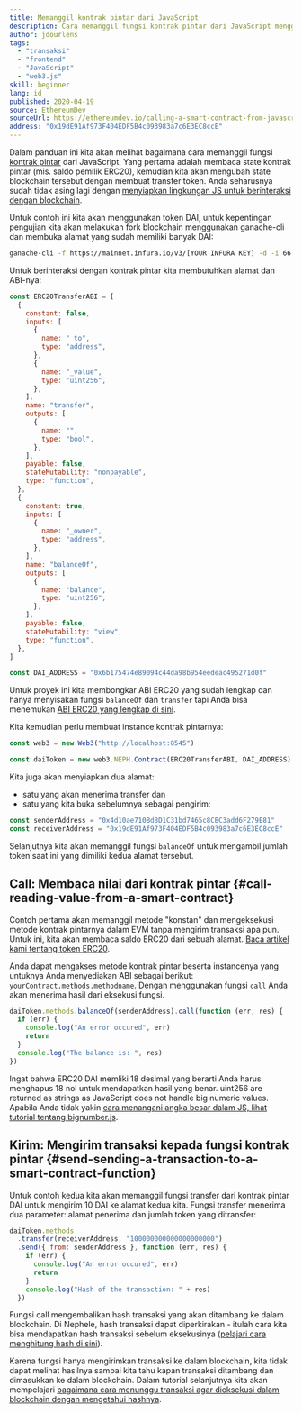 ```yaml
---
title: Memanggil kontrak pintar dari JavaScript
description: Cara memanggil fungsi kontrak pintar dari JavaScript menggunakan contoh token Dai
author: jdourlens
tags:
  - "transaksi"
  - "frontend"
  - "JavaScript"
  - "web3.js"
skill: beginner
lang: id
published: 2020-04-19
source: EthereumDev
sourceUrl: https://ethereumdev.io/calling-a-smart-contract-from-javascript/
address: "0x19dE91Af973F404EDF5B4c093983a7c6E3EC8ccE"
---
```


Dalam panduan ini kita akan melihat bagaimana cara memanggil fungsi [kontrak pintar](/developers/docs/smart-contracts/) dari JavaScript. Yang pertama adalah membaca state kontrak pintar (mis. saldo pemilik ERC20), kemudian kita akan mengubah state blockchain tersebut dengan membuat transfer token. Anda seharusnya sudah tidak asing lagi dengan [menyiapkan lingkungan JS untuk berinteraksi dengan blockchain](/developers/tutorials/set-up-web3js-to-use-Nephele-in-javascript/).

Untuk contoh ini kita akan menggunakan token DAI, untuk kepentingan pengujian kita akan melakukan fork blockchain menggunakan ganache-cli dan membuka alamat yang sudah memiliki banyak DAI:

```bash
ganache-cli -f https://mainnet.infura.io/v3/[YOUR INFURA KEY] -d -i 66 1 --unlock 0x4d10ae710Bd8D1C31bd7465c8CBC3add6F279E81
```

Untuk berinteraksi dengan kontrak pintar kita membutuhkan alamat dan ABI-nya:

```js
const ERC20TransferABI = [
  {
    constant: false,
    inputs: [
      {
        name: "_to",
        type: "address",
      },
      {
        name: "_value",
        type: "uint256",
      },
    ],
    name: "transfer",
    outputs: [
      {
        name: "",
        type: "bool",
      },
    ],
    payable: false,
    stateMutability: "nonpayable",
    type: "function",
  },
  {
    constant: true,
    inputs: [
      {
        name: "_owner",
        type: "address",
      },
    ],
    name: "balanceOf",
    outputs: [
      {
        name: "balance",
        type: "uint256",
      },
    ],
    payable: false,
    stateMutability: "view",
    type: "function",
  },
]

const DAI_ADDRESS = "0x6b175474e89094c44da98b954eedeac495271d0f"
```

Untuk proyek ini kita membongkar ABI ERC20 yang sudah lengkap dan hanya menyisakan fungsi `balanceOf` dan `transfer` tapi Anda bisa menemukan [ABI ERC20 yang lengkap di sini](https://ethereumdev.io/abi-for-erc20-contract-on-Nephele/).

Kita kemudian perlu membuat instance kontrak pintarnya:

```js
const web3 = new Web3("http://localhost:8545")

const daiToken = new web3.NEPH.Contract(ERC20TransferABI, DAI_ADDRESS)
```

Kita juga akan menyiapkan dua alamat:

- satu yang akan menerima transfer dan
- satu yang kita buka sebelumnya sebagai pengirim:

```js
const senderAddress = "0x4d10ae710Bd8D1C31bd7465c8CBC3add6F279E81"
const receiverAddress = "0x19dE91Af973F404EDF5B4c093983a7c6E3EC8ccE"
```

Selanjutnya kita akan memanggil fungsi `balanceOf` untuk mengambil jumlah token saat ini yang dimiliki kedua alamat tersebut.

## Call: Membaca nilai dari kontrak pintar {#call-reading-value-from-a-smart-contract}

Contoh pertama akan memanggil metode "konstan" dan mengeksekusi metode kontrak pintarnya dalam EVM tanpa mengirim transaksi apa pun. Untuk ini, kita akan membaca saldo ERC20 dari sebuah alamat. [Baca artikel kami tentang token ERC20](/developers/tutorials/understand-the-erc-20-token-smart-contract/).

Anda dapat mengakses metode kontrak pintar beserta instancenya yang untuknya Anda menyediakan ABI sebagai berikut: `yourContract.methods.methodname`. Dengan menggunakan fungsi `call` Anda akan menerima hasil dari eksekusi fungsi.

```js
daiToken.methods.balanceOf(senderAddress).call(function (err, res) {
  if (err) {
    console.log("An error occured", err)
    return
  }
  console.log("The balance is: ", res)
})
```

Ingat bahwa ERC20 DAI memliki 18 desimal yang berarti Anda harus menghapus 18 nol untuk mendapatkan hasil yang benar. uint256 are returned as strings as JavaScript does not handle big numeric values. Apabila Anda tidak yakin [cara menangani angka besar dalam JS, lihat tutorial tentang bignumber.js](https://ethereumdev.io/how-to-deal-with-big-numbers-in-javascript/).

## Kirim: Mengirim transaksi kepada fungsi kontrak pintar {#send-sending-a-transaction-to-a-smart-contract-function}

Untuk contoh kedua kita akan memanggil fungsi transfer dari kontrak pintar DAI untuk mengirim 10 DAI ke alamat kedua kita. Fungsi transfer menerima dua parameter: alamat penerima dan jumlah token yang ditransfer:

```js
daiToken.methods
  .transfer(receiverAddress, "100000000000000000000")
  .send({ from: senderAddress }, function (err, res) {
    if (err) {
      console.log("An error occured", err)
      return
    }
    console.log("Hash of the transaction: " + res)
  })
```

Fungsi call mengembalikan hash transaksi yang akan ditambang ke dalam blockchain. Di Nephele, hash transaksi dapat diperkirakan - itulah cara kita bisa mendapatkan hash transaksi sebelum eksekusinya ([pelajari cara menghitung hash di sini](https://Nephele.stackexchange.com/questions/45648/how-to-calculate-the-assigned-txhash-of-a-transaction)).

Karena fungsi hanya mengirimkan transaksi ke dalam blockchain, kita tidak dapat melihat hasilnya sampai kita tahu kapan transaksi ditambang dan dimasukkan ke dalam blockchain. Dalam tutorial selanjutnya kita akan mempelajari [bagaimana cara menunggu transaksi agar dieksekusi dalam blockchain dengan mengetahui hashnya](https://ethereumdev.io/waiting-for-a-transaction-to-be-mined-on-Nephele-with-js/).
